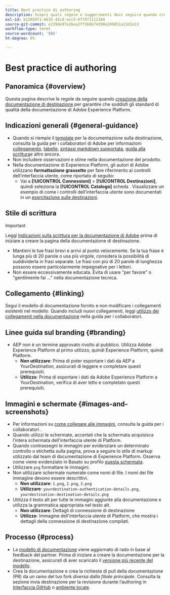 ```yaml
---
title: Best practice di authoring
description: Scopri quali regole e suggerimenti devi seguire quando crei la pagina della documentazione di destinazione, per assicurarti che soddisfi gli standard di qualità della documentazione di Adobe Experience Platform.
exl-id: b12059f1-6635-41cd-acc5-6ff471111164
source-git-commit: e239de97a26ea2ff36bb74390e249851a13d2e13
workflow-type: tm+mt
source-wordcount: '565'
ht-degree: 0%

---
```


# Best practice di authoring

## Panoramica {#overview}

Questa pagina descrive le regole da seguire quando [creazione della documentazione di destinazione](./documentation-instructions.md) per garantire che soddisfi gli standard di qualità della documentazione di Adobe Experience Platform.

## Indicazioni generali {#general-guidance}

* Quando si riempie il [template](./self-service-template.md) per la documentazione sulla destinazione, consulta la guida per i collaboratori di Adobe per informazioni [collegamento](https://experienceleague.adobe.com/docs/contributor/contributor-guide/writing-essentials/linking.html?lang=en), [tabelle](https://experienceleague.adobe.com/docs/contributor/contributor-guide/writing-essentials/markdown.html?lang=en#tables), [sintassi markdown supportata](https://experienceleague.adobe.com/docs/contributor/contributor-guide/writing-essentials/markdown.html?lang=en), [guida alla scrittura](https://experienceleague.adobe.com/docs/contributor/contributor-guide/writing-essentials/general-writing-guidance.html?lang=en)e altro ancora.
* Non includere osservazioni e stime nella documentazione del prodotto.
* Nella documentazione di Experience Platform, gli autori di Adobe utilizzano **formattazione grassetto** per fare riferimento ai controlli dell’interfaccia utente, come riportato di seguito:
   * Vai a **[!UICONTROL Connessioni]** > **[!UICONTROL Destinazioni]**, quindi seleziona la **[!UICONTROL Catalogo]** scheda . Visualizzare un esempio di come i controlli dell’interfaccia utente sono documentati in un [esercitazione sulle destinazioni](https://experienceleague.adobe.com/docs/experience-platform/destinations/ui/activate/activate-batch-profile-destinations.html?lang=en#select-destination).

## Stile di scrittura

>[!IMPORTANT]
>
>Leggi [Indicazioni sulla scrittura per la documentazione di Adobe](https://experienceleague.adobe.com/docs/contributor/contributor-guide/writing-essentials/general-writing-guidance.html?lang=en) prima di iniziare a creare la pagina della documentazione di destinazione.

* Mantieni le tue frasi brevi e arrivi al punto velocemente. Se la tua frase è lunga più di 20 parole o usa più virgole, considera la possibilità di suddividerla in frasi separate. Le frasi con più di 20 parole di lunghezza possono essere particolarmente impegnative per i lettori.
* Non essere eccessivamente educata. Evita di usare &quot;per favore&quot; o &quot;gentilmente fai ...&quot; nella documentazione tecnica.

## Collegamento {#linking}

Segui il modello di documentazione fornito e non modificare i collegamenti esistenti nel modello. Quando includi nuovi collegamenti, leggi [utilizzo dei collegamenti nella documentazione](https://experienceleague.adobe.com/docs/contributor/contributor-guide/writing-essentials/linking.html?lang=en) nella guida per i collaboratori.

## Linee guida sul branding {#branding}

* AEP non è un termine approvato rivolto al pubblico. Utilizza Adobe Experience Platform al primo utilizzo, quindi Experience Platform, quindi Platform.
   * **Non utilizzare**: Prima di poter esportare i dati da AEP a YourDestination, assicurati di leggere e completare questi prerequisiti.
   * **Utilizzo**: Prima di esportare i dati da Adobe Experience Platform a YourDestination, verifica di aver letto e completato questi prerequisiti.

## Immagini e schermate {#images-and-screenshots}

* Per informazioni su [come collegare alle immagini](https://experienceleague.adobe.com/docs/contributor/contributor-guide/writing-essentials/markdown.html?lang=en#images), consulta la guida per i collaboratori .
* Quando utilizzi le schermate, accertati che la schermata acquisisca l’intera schermata dell’interfaccia utente di Platform.
* Quando contrassegni le immagini per evidenziare un determinato controllo o etichetta sulla pagina, prova a seguire lo stile di markup utilizzato dal team di documentazione di Experience Platform. Osserva come viene evidenziato in Basato su profilo [questa schermata](/help/destinations/catalog/cloud-storage/amazon-s3.md#export-type-frequency).
* Utilizzare `png` formattare le immagini.
* Non utilizzare schermate numerate come nomi di file. I nomi dei file immagine devono essere descrittivi.
   * **Non utilizzare**: `1.png`, `2.png`, `3.png`
   * **Utilizzare**: `yourdestination-authentication-details.png`, `yourdestination-destination-details.png`
* Utilizza il testo alt per tutte le immagini aggiunte alla documentazione e utilizza la grammatica appropriata nel testo alt.
   * **Non utilizzare**: Dettagli di connessione di destinazione
   * **Utilizzo**: Immagine dell’interfaccia utente di Platform, che mostra i dettagli della connessione di destinazione compilati.

## Processo {#process}

* La [modello di documentazione](./self-service-template.md) viene aggiornato di rado in base al feedback del partner. Prima di iniziare a creare la documentazione per la destinazione, assicurati di aver scaricato il [versione più recente del modello](../assets/docs-framework/yourdestination-template.zip).
* Crea la documentazione e crea la richiesta di pull della documentazione (PR) da un ramo del tuo fork *diversa dalla filiale principale*. Consulta la sezione invia destinazione per la revisione durante l’authoring in [Interfaccia GitHub](./use-github-interface-to-create-documentation.md#submit-review) o [ambiente locale](./work-in-local-environment.md#submit-review).
